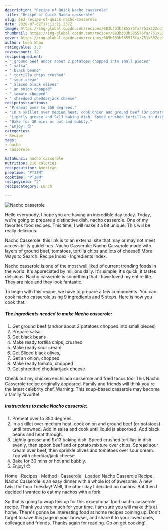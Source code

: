 ```yaml
---
description: "Recipe of Quick Nacho casserole"
title: "Recipe of Quick Nacho casserole"
slug: 663-recipe-of-quick-nacho-casserole
date: 2020-07-02T17:11:21.237Z
image: https://img-global.cpcdn.com/recipes/083b333b585576fa/751x532cq70/nacho-casserole-recipe-main-photo.jpg
thumbnail: https://img-global.cpcdn.com/recipes/083b333b585576fa/751x532cq70/nacho-casserole-recipe-main-photo.jpg
cover: https://img-global.cpcdn.com/recipes/083b333b585576fa/751x532cq70/nacho-casserole-recipe-main-photo.jpg
author: Leah Shaw
ratingvalue: 3.3
reviewcount: 12
recipeingredient:
- " ground beef andor about 2 potatoes chopped into small pieces"
- " salsa"
- " black beans"
- " tortilla chips crushed"
- " sour cream"
- " Sliced black olives"
- " an onion chopped"
- " tomato chopped"
- " shredded cheddarjack cheese"
recipeinstructions:
- "Preheat over to 350 degrees."
- "In a skillet over medium heat, cook onion and ground beef (or potatoes) until browned. Add in salsa and cook until liquid is absorbed. Add black beans and heat through."
- "Lightly grease and 9x13 baking dish. Speed crushed tortillas in dish evenly, then spoon beef and or potato mixture over chips. Spread sour cream over beef, then sprinkle olives and tomatoes over sour cream. Top with cheddar/jack cheese."
- "Bake for 30 mins or hot and bubbly."
- "Enjoy! 😊"
categories:
- Recipe
tags:
- nacho
- casserole

katakunci: nacho casserole 
nutrition: 216 calories
recipecuisine: American
preptime: "PT37M"
cooktime: "PT38M"
recipeyield: "2"
recipecategory: Lunch

---
```



![Nacho casserole](https://img-global.cpcdn.com/recipes/083b333b585576fa/751x532cq70/nacho-casserole-recipe-main-photo.jpg)

Hello everybody, I hope you are having an incredible day today. Today, we're going to prepare a distinctive dish, nacho casserole. One of my favorites food recipes. This time, I will make it a bit unique. This will be really delicious.

Nacho Casserole. this link is to an external site that may or may not meet accessibility guidelines. Nacho Casserole: Nacho Casserole made with layers of ground beef, tomatoes, tortilla chips and lots of cheese!! More Ways to Search: Recipe Index · Ingredients Index.

Nacho casserole is one of the most well liked of current trending foods in the world. It's appreciated by millions daily. It's simple, it's quick, it tastes delicious. Nacho casserole is something that I have loved my entire life. They are nice and they look fantastic.


To begin with this recipe, we have to prepare a few components. You can cook nacho casserole using 9 ingredients and 5 steps. Here is how you cook that.

<!--inarticleads1-->

##### The ingredients needed to make Nacho casserole:

1. Get  ground beef (and/or about 2 potatoes chopped into small pieces)
1. Prepare  salsa
1. Get  black beans
1. Make ready  tortilla chips, crushed
1. Make ready  sour cream
1. Get  Sliced black olives,
1. Get  an onion, chopped
1. Make ready  tomato, chopped
1. Get  shredded cheddar/jack cheese


Check out my chicken enchilada casserole and fried tacos too! This Nacho Casserole recipe originally appeared. Family and friends will think you&#39;re the latest celebrity chef. Warning: This soup-based casserole may become a family favorite! 

<!--inarticleads2-->

##### Instructions to make Nacho casserole:

1. Preheat over to 350 degrees.
1. In a skillet over medium heat, cook onion and ground beef (or potatoes) until browned. Add in salsa and cook until liquid is absorbed. Add black beans and heat through.
1. Lightly grease and 9x13 baking dish. Speed crushed tortillas in dish evenly, then spoon beef and or potato mixture over chips. Spread sour cream over beef, then sprinkle olives and tomatoes over sour cream. Top with cheddar/jack cheese.
1. Bake for 30 mins or hot and bubbly.
1. Enjoy! 😊


Home · Recipes · Method · Casserole · Loaded Nacho Casserole Recipe. Nacho Casserole is an easy dinner with a whole lot of awesome. A new twist for taco Tuesday! Well, the other day I decided on nachos. But then I decided I wanted to eat my nachos with a fork. 

So that is going to wrap this up for this exceptional food nacho casserole recipe. Thank you very much for your time. I am sure you will make this at home. There's gonna be interesting food at home recipes coming up. Don't forget to save this page in your browser, and share it to your loved ones, colleague and friends. Thanks again for reading. Go on get cooking!
